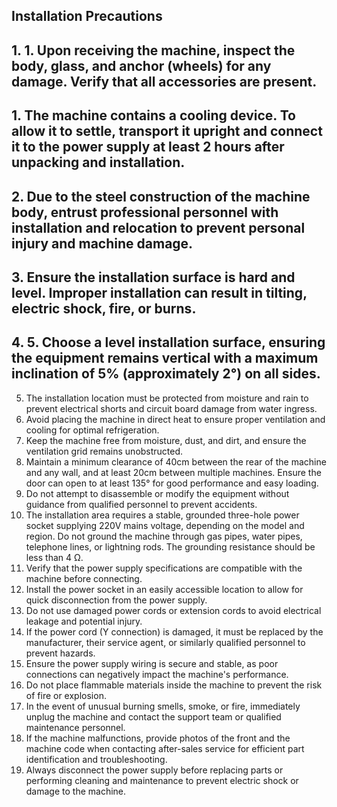 ## Installation Precautions

## 1\.		1.	Upon receiving the machine, inspect the body, glass, and anchor (wheels) for any damage. Verify that all accessories are present.

## 1. The machine contains a cooling device. To allow it to settle, transport it upright and connect it to the power supply at least 2 hours after unpacking and installation.
## 2. Due to the steel construction of the machine body, entrust professional personnel with installation and relocation to prevent personal injury and machine damage.
## 3. Ensure the installation surface is hard and level. Improper installation can result in tilting, electric shock, fire, or burns.
## 4. 5.	Choose a level installation surface, ensuring the equipment remains vertical with a maximum inclination of 5% (approximately 2°) on all sides.
5. The installation location must be protected from moisture and rain to prevent electrical shorts and circuit board damage from water ingress.
6. Avoid placing the machine in direct heat to ensure proper ventilation and cooling for optimal refrigeration.
7. Keep the machine free from moisture, dust, and dirt, and ensure the ventilation grid remains unobstructed.
8. Maintain a minimum clearance of 40cm between the rear of the machine and any wall, and at least 20cm between multiple machines. Ensure the door can open to at least 135° for good performance and easy loading.
9. Do not attempt to disassemble or modify the equipment without guidance from qualified personnel to prevent accidents.
10. The installation area requires a stable, grounded three-hole power socket supplying 220V mains voltage, depending on the model and region. Do not ground the machine through gas pipes, water pipes, telephone lines, or lightning rods. The grounding resistance should be less than 4 Ω.
11. Verify that the power supply specifications are compatible with the machine before connecting.
12. Install the power socket in an easily accessible location to allow for quick disconnection from the power supply.
13. Do not use damaged power cords or extension cords to avoid electrical leakage and potential injury.
14. If the power cord (Y connection) is damaged, it must be replaced by the manufacturer, their service agent, or similarly qualified personnel to prevent hazards.
15. Ensure the power supply wiring is secure and stable, as poor connections can negatively impact the machine's performance.
16. Do not place flammable materials inside the machine to prevent the risk of fire or explosion.
17. In the event of unusual burning smells, smoke, or fire, immediately unplug the machine and contact the support team or qualified maintenance personnel.
18. If the machine malfunctions, provide photos of the front and the machine code when contacting after-sales service for efficient part identification and troubleshooting.
19. Always disconnect the power supply before replacing parts or performing cleaning and maintenance to prevent electric shock or damage to the machine.
